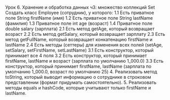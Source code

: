 Урок 6. Хранение и обработка данных ч3: множество коллекций Set
Создать класс Employee (сотрудник), у которого:
1.1 Есть приватное поле String firstName (имя)
1.2 Есть приватное поле String lastName (фамилия)
1.3 Приватное поле int age (возраст)
1.4 Приватное поле double salary (зарплата)
2.1 Есть метод getAge, который возвращает возраст
2.2 Есть метод getSalary, который возвращает зарплату
2.3 Есть метод getFullName, который возвращает конкатенацию firstName и lastName
2.4 Есть методы (сеттеры) для изменения всех полей (setAge, setSalary, setFirstName, setLastName)
3.1 Есть конструктор, который принимает все 4 поля
3.2 Есть конструктор, который принимает firstName, lastName и возраст (зарплата по умолчанию 1_000.0)
3.3 Есть конструктор, который принимает firstName, lastName (зарплата по умолчанию 1_000.0, возраст по умолчанию 25)
4. Реализовать метод toString, который выводит информацию о сотруднике в строковом представлении (формат придумать самостоятельно).
5. Реализовать методы equals и hashCode, которые учитывают только firstName и lastName.
